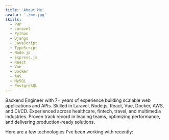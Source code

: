 ```yaml
---
title: 'About Me'
avatar: './me.jpg'
skills:
  - PHP
  - Laravel
  - Python
  - Django
  - JavaScript
  - TypeScript
  - Node.js
  - Express.js
  - React
  - Vue
  - Docker
  - AWS
  - MySQL
  - PostgreSQL
---
```


Backend Engineer with 7+ years of experience building scalable web applications and APIs. Skilled in Laravel, Node.js, React, Vue, Docker, AWS, and CI/CD. Experienced across healthcare, fintech, travel, and multimedia industries. Proven track record in leading teams, optimizing performance, and delivering production-ready solutions.

Here are a few technologies I've been working with recently:
